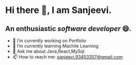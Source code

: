 # Hi there 👋, I am Sanjeevi.
## An enthusiastic ***software developer***  :smile:.

- 🔭 I’m currently working on Portfolio
- 🌱 I’m currently learning Machile Learning
- 💬 Ask me about Java,React,MySql
- 📫 How to reach me: sanjeevi.93453357@gmail.com
  
